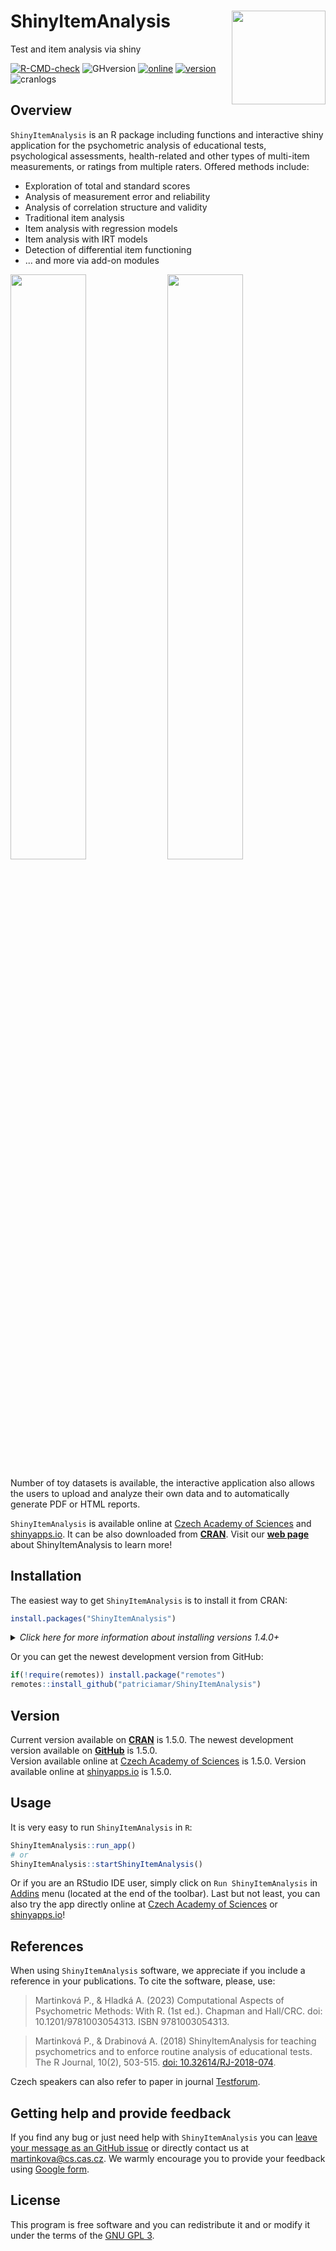 # ShinyItemAnalysis <img src="inst/ShinyItemAnalysis/www/sia_logo.svg" align="right" width=150/> 
Test and item analysis via shiny

<!-- badges: start -->
[![R-CMD-check](https://github.com/patriciamar/ShinyItemAnalysis/workflows/R-CMD-check/badge.svg)](https://github.com/patriciamar/ShinyItemAnalysis/actions)
![GHversion](https://img.shields.io/github/release/patriciamar/ShinyItemAnalysis.svg)
[![online](https://img.shields.io/badge/online-1.5.0-yellow.svg)](https://shiny.cs.cas.cz/ShinyItemAnalysis/)
[![version](https://www.r-pkg.org/badges/version/ShinyItemAnalysis)](https://CRAN.R-project.org/package=ShinyItemAnalysis)
![cranlogs](https://cranlogs.r-pkg.org/badges/ShinyItemAnalysis)
  <!-- badges: end -->

## Overview
`ShinyItemAnalysis` is an R package including functions and interactive shiny application for the psychometric analysis of educational tests,
    psychological assessments, health-related and other types of multi-item measurements, or ratings from multiple raters. 
    Offered methods include:

 * Exploration of total and standard scores
 * Analysis of measurement error and reliability
 * Analysis of correlation structure and validity
 * Traditional item analysis
 * Item analysis with regression models
 * Item analysis with IRT models
 * Detection of differential item functioning
 * ... and more via add-on modules 

<p float="center">
    <img src="https://cdn.jsdelivr.net/gh/patriciamar/ShinyItemAnalysis/.readme_assets/scrSIAintro.png" width="49%" />
    <img src="https://cdn.jsdelivr.net/gh/patriciamar/ShinyItemAnalysis/.readme_assets/scrSIAdif.png" width="49%" />
</p>

Number of toy datasets is available, the interactive application also allows the users to upload and analyze their own data and to automatically generate PDF or HTML reports.

`ShinyItemAnalysis` is available online at [Czech Academy of Sciences](https://shiny.cs.cas.cz/ShinyItemAnalysis/) and [shinyapps.io](https://cemp.shinyapps.io/ShinyItemAnalysis/). It can be also downloaded from [**CRAN**](https://CRAN.R-project.org/package=ShinyItemAnalysis). Visit our [**web page**](http://www.shinyitemanalysis.org/) about ShinyItemAnalysis to learn more!

## Installation

The easiest way to get `ShinyItemAnalysis` is to install it from CRAN:

```r
install.packages("ShinyItemAnalysis")
```

<p>
<details>
<summary><i>Click here for more information about installing versions 1.4.0+</i></summary>
<p>From <code>ShinyItemAnalysis</code> version 1.4.0 on, only the most necessary package dependencies are installed out of the box. You may be prompted later on to install additional packages ensuring a smooth run of the interactive application. To install everything straight out, use rather:</p>
  
```r
install.packages("ShinyItemAnalysis", dependencies = TRUE)
```
</details>
</p>

Or you can get the newest development version from GitHub:

```r
if(!require(remotes)) install.package("remotes")
remotes::install_github("patriciamar/ShinyItemAnalysis")
```

## Version
Current version available on [**CRAN**](https://CRAN.R-project.org/package=ShinyItemAnalysis) is 1.5.0. 
The newest development version available on [**GitHub**](https://github.com/patriciamar/ShinyItemAnalysis) is 1.5.0.<br> 
Version available online at [Czech Academy of Sciences](https://shiny.cs.cas.cz/ShinyItemAnalysis/) is 1.5.0. 
Version available online at [shinyapps.io](https://cemp.shinyapps.io/ShinyItemAnalysis/) is 1.5.0. <br> 

## Usage
It is very easy to run `ShinyItemAnalysis` in `R`:

```r
ShinyItemAnalysis::run_app()
# or
ShinyItemAnalysis::startShinyItemAnalysis()
```

Or if you are an RStudio IDE user, simply click on `Run ShinyItemAnalysis` in [Addins](https://rstudio.github.io/rstudioaddins/) menu (located at the end of the toolbar). Last but not least, you can also try the app directly online at [Czech Academy of Sciences](https://shiny.cs.cas.cz/ShinyItemAnalysis/) or [shinyapps.io](https://cemp.shinyapps.io/ShinyItemAnalysis/)!

## References
When using `ShinyItemAnalysis` software, we appreciate if you include a reference in your publications. To cite the software, please, use: 

> Martinková P., & Hladká A. (2023) Computational Aspects of Psychometric Methods: With R. (1st ed.). Chapman and Hall/CRC. doi: 10.1201/9781003054313. ISBN 9781003054313.

> Martinková P., & Drabinová A. (2018) ShinyItemAnalysis for teaching psychometrics and to enforce routine analysis of educational tests. The R Journal, 10(2), 503-515.
> [doi: 10.32614/RJ-2018-074](https://doi.org/10.32614/RJ-2018-074).

Czech speakers can also refer to paper in journal [Testforum](https://doi.org/10.5817/TF2017-9-129).

## Getting help and provide feedback
If you find any bug or just need help with `ShinyItemAnalysis` you can [leave your message as an GitHub issue](https://github.com/patriciamar/ShinyItemAnalysis/issues) or directly contact us at [martinkova@cs.cas.cz](mailto:martinkova@cs.cas.cz). We warmly encourage you to provide your feedback using [Google form](https://docs.google.com/forms/d/e/1FAIpQLSdbk2mkDacMlhGQmkFPa4A-Z4KcFMMG1IXugM8eSTzN7m4xnA/viewform).

## License
This program is free software and you can redistribute it and or modify it under the terms of the [GNU GPL 3](https://www.gnu.org/licenses/gpl-3.0.en.html).

